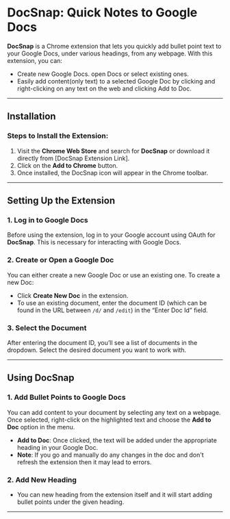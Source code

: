 # **DocSnap: Quick Notes to Google Docs**

**DocSnap** is a Chrome extension that lets you quickly add bullet point text to your Google Docs, under various headings, from any webpage. With this extension, you can:
- Create new Google Docs. open Docs or select existing ones.
- Easily add content(only text) to a selected Google Doc by clicking and right-clicking on any text on the web and clicking Add to Doc.

---

## **Installation**

### **Steps to Install the Extension:**
1. Visit the **Chrome Web Store** and search for **DocSnap** or download it directly from [DocSnap Extension Link].
2. Click on the **Add to Chrome** button.
3. Once installed, the DocSnap icon will appear in the Chrome toolbar.

---

## **Setting Up the Extension**

### **1. Log in to Google Docs**
Before using the extension, log in to your Google account using OAuth for **DocSnap**. This is necessary for interacting with Google Docs.

### **2. Create or Open a Google Doc**
You can either create a new Google Doc or use an existing one. To create a new Doc:
- Click **Create New Doc** in the extension.
- To use an existing document, enter the document ID (which can be found in the URL between `/d/` and `/edit`) in the “Enter Doc Id” field.

### **3. Select the Document**
After entering the document ID, you’ll see a list of documents in the dropdown. Select the desired document you want to work with.

---

## **Using DocSnap**

### **1. Add Bullet Points to Google Docs**
You can add content to your document by selecting any text on a webpage. Once selected, right-click on the highlighted text and choose the **Add to Doc** option in the menu.

- **Add to Doc**: Once clicked, the text will be added under the appropriate heading in your Google Doc.
- **Note**: If you go and manually do any changes in the doc and don't refresh the extension then it may lead to errors.

### **2. Add New Heading**
- You can new heading from the extension itself and it will start adding bullet points under the given heading.
---

